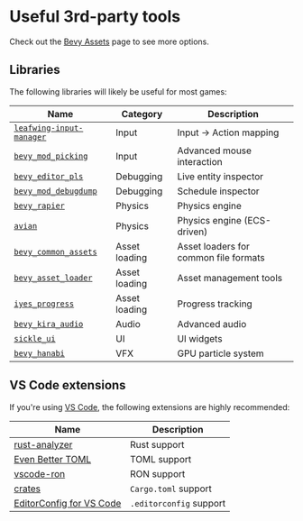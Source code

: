# Useful 3rd-party tools

Check out the [Bevy Assets](https://bevyengine.org/assets/) page to see more options.

## Libraries

The following libraries will likely be useful for most games:

| Name                                                                                   | Category      | Description                           |
| -------------------------------------------------------------------------------------- | ------------- | ------------------------------------- |
| [`leafwing-input-manager`](https://github.com/Leafwing-Studios/leafwing-input-manager) | Input         | Input -> Action mapping               |
| [`bevy_mod_picking`](https://github.com/aevyrie/bevy_mod_picking)                      | Input         | Advanced mouse interaction            |
| [`bevy_editor_pls`](https://github.com/jakobhellermann/bevy_editor_pls)                | Debugging     | Live entity inspector                 |
| [`bevy_mod_debugdump`](https://github.com/jakobhellermann/bevy_mod_debugdump)          | Debugging     | Schedule inspector                    |
| [`bevy_rapier`](https://github.com/dimforge/bevy_rapier)                               | Physics       | Physics engine                        |
| [`avian`](https://github.com/Jondolf/avian)                                            | Physics       | Physics engine (ECS-driven)           |
| [`bevy_common_assets`](https://github.com/NiklasEi/bevy_common_assets)                 | Asset loading | Asset loaders for common file formats |
| [`bevy_asset_loader`](https://github.com/NiklasEi/bevy_asset_loader)                   | Asset loading | Asset management tools                |
| [`iyes_progress`](https://github.com/IyesGames/iyes_progress)                          | Asset loading | Progress tracking                     |
| [`bevy_kira_audio`](https://github.com/NiklasEi/bevy_kira_audio)                       | Audio         | Advanced audio                        |
| [`sickle_ui`](https://github.com/UmbraLuminosa/sickle_ui)                              | UI            | UI widgets                            |
| [`bevy_hanabi`](https://github.com/djeedai/bevy_hanabi)                                | VFX           | GPU particle system                   |

## VS Code extensions

If you're using [VS Code](https://code.visualstudio.com/), the following extensions are highly recommended:

| Name                                                                                                      | Description             |
|-----------------------------------------------------------------------------------------------------------|-------------------------|
| [rust-analyzer](https://marketplace.visualstudio.com/items?itemName=rust-lang.rust-analyzer)              | Rust support            |
| [Even Better TOML](https://marketplace.visualstudio.com/items?itemName=tamasfe.even-better-toml)          | TOML support            |
| [vscode-ron](https://marketplace.visualstudio.com/items?itemName=a5huynh.vscode-ron)                      | RON support             |
| [crates](https://marketplace.visualstudio.com/items?itemName=serayuzgur.crates)                           | `Cargo.toml` support    |
| [EditorConfig for VS Code](https://marketplace.visualstudio.com/items?itemName=EditorConfig.EditorConfig) | `.editorconfig` support |
